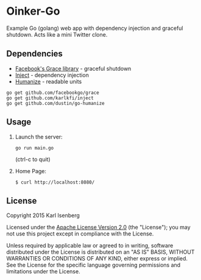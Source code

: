 # Oinker-Go

Example Go (golang) web app with dependency injection and graceful shutdown. Acts like a mini Twitter clone.


## Dependencies

- [Facebook's Grace library](http://github.com/facebookgo/grace) - graceful shutdown
- [Inject](http://github.com/karlkfi/inject) - dependency injection
- [Humanize](http://github.com/dustin/go-humanize) - readable units

```
go get github.com/facebookgo/grace
go get github.com/karlkfi/inject
go get github.com/dustin/go-humanize
```


## Usage

1. Launch the server:

    ```
    go run main.go
    ```

    (ctrl-c to quit)

1. Home Page:

    ```
    $ curl http://localhost:8080/
    ```


## License

   Copyright 2015 Karl Isenberg

   Licensed under the [Apache License Version 2.0](LICENSE) (the "License");
   you may not use this project except in compliance with the License.

   Unless required by applicable law or agreed to in writing, software
   distributed under the License is distributed on an "AS IS" BASIS,
   WITHOUT WARRANTIES OR CONDITIONS OF ANY KIND, either express or implied.
   See the License for the specific language governing permissions and
   limitations under the License.

